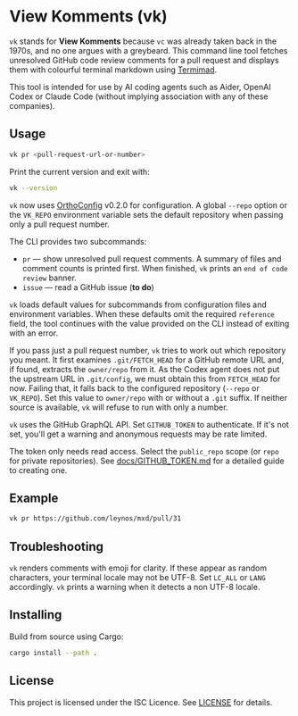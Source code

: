 # View Komments (vk)

`vk` stands for **View Komments** because `vc` was already taken back in the
1970s, and no one argues with a greybeard. This command line tool fetches
unresolved GitHub code review comments for a pull request and displays them
with colourful terminal markdown using
[Termimad](https://crates.io/crates/termimad).

This tool is intended for use by AI coding agents such as Aider, OpenAI Codex
or Claude Code (without implying association with any of these companies).

## Usage

```bash
vk pr <pull-request-url-or-number>
```

Print the current version and exit with:

```bash
vk --version
```

`vk` now uses [OrthoConfig](https://github.com/leynos/ortho-config) v0.2.0 for
configuration. A global `--repo` option or the `VK_REPO` environment variable
sets the default repository when passing only a pull request number.

The CLI provides two subcommands:

* `pr` — show unresolved pull request comments. A summary of files and comment
  counts is printed first. When finished, `vk` prints an `end of code review`
  banner.
* `issue` — read a GitHub issue (**to do**)

`vk` loads default values for subcommands from configuration files and
environment variables. When these defaults omit the required `reference` field,
the tool continues with the value provided on the CLI instead of exiting with
an error.

If you pass just a pull request number, `vk` tries to work out which repository
you meant. It first examines `.git/FETCH_HEAD` for a GitHub remote URL and, if
found, extracts the `owner/repo` from it. As the Codex agent does not put the
upstream URL in `.git/config`, we must obtain this from `FETCH_HEAD` for now.
Failing that, it falls back to the configured repository (`--repo` or
`VK_REPO`). Set this value to `owner/repo` with or without a `.git` suffix. If
neither source is available, `vk` will refuse to run with only a number.

`vk` uses the GitHub GraphQL API. Set `GITHUB_TOKEN` to authenticate. If it's
not set, you'll get a warning and anonymous requests may be rate limited.

The token only needs read access. Select the `public_repo` scope (or `repo` for
private repositories). See [docs/GITHUB_TOKEN.md](docs/GITHUB_TOKEN.md) for a
detailed guide to creating one.

## Example

```bash
vk pr https://github.com/leynos/mxd/pull/31
```

## Troubleshooting

`vk` renders comments with emoji for clarity. If these appear as random
characters, your terminal locale may not be UTF-8. Set `LC_ALL` or `LANG`
accordingly. `vk` prints a warning when it detects a non UTF-8 locale.

## Installing

Build from source using Cargo:

```bash
cargo install --path .
```

## License

This project is licensed under the ISC Licence. See [LICENSE](LICENSE) for
details.
